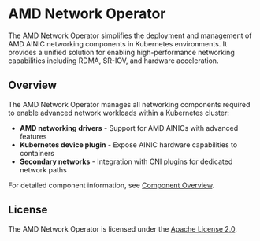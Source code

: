 # AMD Network Operator

The AMD Network Operator simplifies the deployment and management of AMD AINIC networking components in Kubernetes environments. It provides a unified solution for enabling high-performance networking capabilities including RDMA, SR-IOV, and hardware acceleration.

## Overview

The AMD Network Operator manages all networking components required to enable advanced network workloads within a Kubernetes cluster:

- **AMD networking drivers** - Support for AMD AINICs with advanced features
- **Kubernetes device plugin** - Expose AINIC hardware capabilities to containers
- **Secondary networks** - Integration with CNI plugins for dedicated network paths

For detailed component information, see [Component Overview](docs/overview.md).

## License

The AMD Network Operator is licensed under the [Apache License 2.0](LICENSE).

